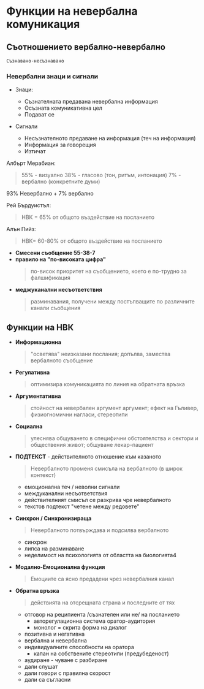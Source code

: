 # Функции на невербална комуникация

## Съотношението вербално-невербално
    Съзнавано-несъзнавано

### Невербални знаци и сигнали
- Знаци:
    - Съзнателната предавана невербална информация
    - Осъзната комуникативна цел
    - Подават се

- Сигнали
    - Несъзнателното предаване на информация (теч на информация)
    - Информация за говорещия
    - Изтичат

Албърт Мерабиан:
> 55% - визуално
> 38% - гласово (тон, ритъм, интонация)
> 7% - вербално (конкретните думи)

93% Невербално + 7% вербално

Рей Бърдуистъл:
> НВК = 65% от общото въздействие на посланието

Алън Пийз:
> НВК= 60-80% от общото  въздействие на посланието

- **Смесени съобщение 55-38-7**
- **правило на "по-високата цифра"**
    > по-висок приоритет на съобщението, което е по-трудно за фалшификация
- **меджуканални несъответствия**
    > разминавания, получени между постъпващите по различните канали съобщения

## Функции на НВК

- **Информационна** 
    > "осветява" неизказани послания; допълва, замества вербалното съобщение
- **Регулативна**
    > оптимизира комуникацията по линия на обратната връзка
- **Аргументативна**
    > стойност на невербален аргумент аргумент; ефект на Гъливер, физиогномични нагласи, стереотипи
- **Социална**
    > улеснява общуването в специфични обстоятелства и сектори и обществения живот; общуване лекар-пациент
- **ПОДТЕКСТ** - действителното отношение към казаното
    > Невербалното променя смисъла на вербалното (в широк контекст)
 
    - емоционална теч / неволни сигнали
    - междуканални несъответствия
    - действителният смисъл се разкрива чре невербалното
    - текстов подтекст "четене между редовете"

- **Синхрон / Синхронизираща**
    > Невербалното потвърждава и подсилва вербалното

    - синхрон
    - липса на разминаване
    - неделимост на психологията от областта на биологията4

- **Модално-Емоционална функция**
    > Емоциите са ясно предадени чрез невербалния канал
    
- **Обратна връзка**
    > действията на отсрещната страна и последните от тях

    - отговор на реципиента /съзнателен или не/ на посланието
        - авторегулационна система оратор-аудитория
        - монолог = скрита форма на диалог
    - позитивна и негативна
    - вербална и невербална
    - индивидуалните способности на оратора
        - капан на собствените стереотипи (предубеденост)
    - аудиране - чуване с разбиране
    - дали слушат
    - дали говори с правилна скорост
    - дали са съгласни
